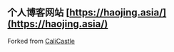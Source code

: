 ## 个人博客网站 [https://haojing.asia/](https://haojing.asia/) 

Forked from [CaliCastle](https://github.com/CaliCastle/cali.so)
